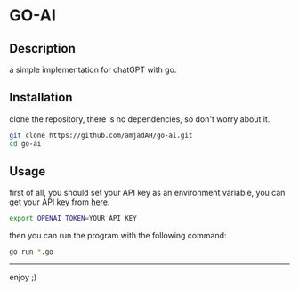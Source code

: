 # GO-AI

## Description

a simple implementation for chatGPT with go.

## Installation

clone the repository, there is no dependencies, so don't worry about it.

```bash
git clone https://github.com/amjadAH/go-ai.git
cd go-ai
```

## Usage

first of all, you should set your API key as an environment variable, you can get your API key from [here](https://platform.openai.com/api-keys).

```bash
export OPENAI_TOKEN=YOUR_API_KEY
```

then you can run the program with the following command:

```bash
go run *.go
```

---

enjoy ;)
